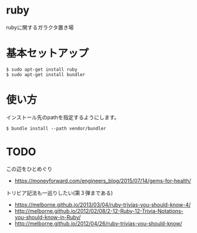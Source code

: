 # rubyrubyに関するガラクタ置き場# 基本セットアップ```$ sudo apt-get install ruby$ sudo apt-get install bundler```# 使い方インストール先のpathを指定するようにします。```$ bundle install --path vendor/bundler```# TODOこの辺をひとめぐり- https://moneyforward.com/engineers_blog/2015/07/14/gems-for-health/トリビア記法も一巡りしたい(第３弾まである)- https://melborne.github.io/2013/03/04/ruby-trivias-you-should-know-4/- http://melborne.github.io/2012/02/08/2-12-Ruby-12-Trivia-Notations-you-should-know-in-Ruby/- http://melborne.github.io/2012/04/26/ruby-trivias-you-should-know/